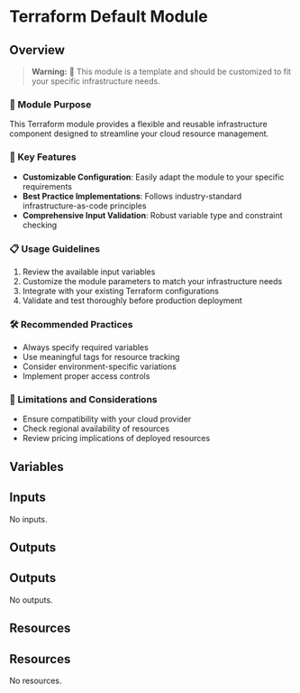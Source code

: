 <!-- BEGIN_TF_DOCS -->
# Terraform Default Module

## Overview
> **Warning:** 🚨 This module is a template and should be customized to fit your specific infrastructure needs.

### 🌟 Module Purpose
This Terraform module provides a flexible and reusable infrastructure component designed to streamline your cloud resource management.

### 🔑 Key Features
- **Customizable Configuration**: Easily adapt the module to your specific requirements
- **Best Practice Implementations**: Follows industry-standard infrastructure-as-code principles
- **Comprehensive Input Validation**: Robust variable type and constraint checking

### 📋 Usage Guidelines
1. Review the available input variables
2. Customize the module parameters to match your infrastructure needs
3. Integrate with your existing Terraform configurations
4. Validate and test thoroughly before production deployment

### 🛠 Recommended Practices
- Always specify required variables
- Use meaningful tags for resource tracking
- Consider environment-specific variations
- Implement proper access controls

### 🚧 Limitations and Considerations
- Ensure compatibility with your cloud provider
- Check regional availability of resources
- Review pricing implications of deployed resources



## Variables

## Inputs

No inputs.

## Outputs

## Outputs

No outputs.

## Resources

## Resources

No resources.
<!-- END_TF_DOCS -->
